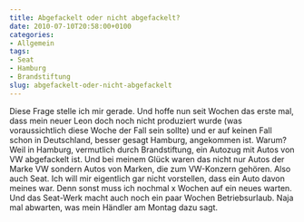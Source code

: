 ```yaml
---
title: Abgefackelt oder nicht abgefackelt?
date: 2010-07-10T20:58:00+0100
categories:
- Allgemein
tags:
- Seat
- Hamburg
- Brandstiftung
slug: abgefackelt-oder-nicht-abgefackelt
---
```

Diese Frage stelle ich mir gerade. Und hoffe nun seit Wochen das erste mal, dass mein neuer Leon doch noch nicht produziert wurde (was voraussichtlich diese Woche der Fall sein sollte) und er auf keinen Fall schon in Deutschland, besser gesagt Hamburg, angekommen ist. Warum? Weil in Hamburg, vermutlich durch Brandstiftung, ein Autozug mit Autos von VW abgefackelt ist. Und bei meinem Glück waren das nicht nur Autos der Marke VW sondern Autos von Marken, die zum VW-Konzern gehören. Also auch Seat. Ich will mir eigentlich gar nicht vorstellen, dass ein Auto davon meines war. Denn sonst muss ich nochmal x Wochen auf ein neues warten. Und das Seat-Werk macht auch noch ein paar Wochen Betriebsurlaub. Naja mal abwarten, was mein Händler am Montag dazu sagt.